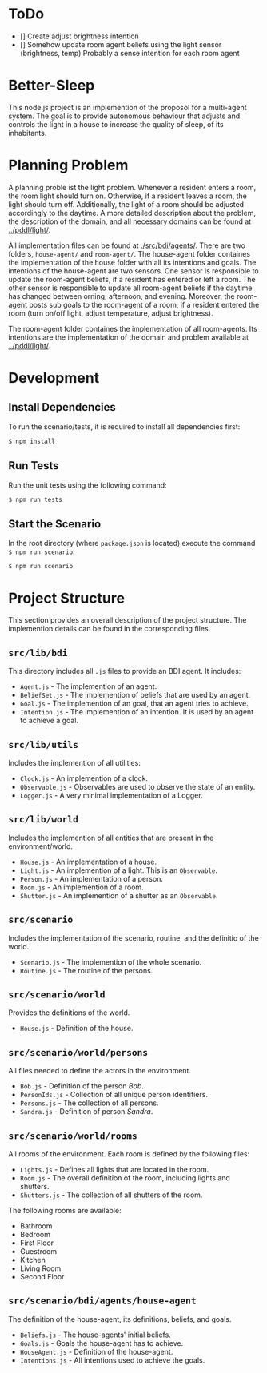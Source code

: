 # ToDo

* [] Create adjust brightness intention 
* [] Somehow update room agent beliefs using the light sensor (brightness, temp) Probably a sense intention for each room agent

# Better-Sleep

This node.js project is an implemention of the proposol for a multi-agent system.
The goal is to provide autonomous behaviour that adjusts and controls the light in
a house to increase the quality of sleep, of its inhabitants.

# Planning Problem

A planning proble ist the light problem.
Whenever a resident enters a room, the room light should turn on.
Otherwise, if a resident leaves a room, the light should turn off.
Additionally, the light of a room should be adjusted accordingly to
the daytime.
A more detailed description about the problem, the description of 
the domain, and all necessary domains can be found at [../pddl/light/](../pddl/light/).

All implementation files can be found at [./src/bdi/agents/](./src/bdi/agents/).
There are two folders, `house-agent/` and `room-agent/`. The house-agent folder
containes the implementation of the house folder with all its intentions and goals.
The intentions of the house-agent are two sensors. One sensor is responsible to update
the room-agent beliefs, if a resident has entered or left a room.
The other sensor is responsible to update all room-agent beliefs if the daytime has changed
between orning, afternoon, and evening. Moreover, the room-agent posts sub goals to the
room-agent of a room, if a resident entered the room (turn on/off light, adjust temperature,
adjust brightness).

The room-agent folder containes the implementation of all room-agents. Its intentions are the
implementation of the domain and problem available at [../pddl/light/](../pddl/light/).

# Development

## Install Dependencies

To run the scenario/tests, it is required to install all dependencies first:

```
$ npm install
```

## Run Tests

Run the unit tests using the following command:

```
$ npm run tests
```

## Start the Scenario

In the root directory (where `package.json` is located) execute
the command `$ npm run scenario`.

```
$ npm run scenario
```

# Project Structure

This section provides an overall description of the project structure.
The implemention details can be found in the corresponding files.

## `src/lib/bdi`

This directory includes all `.js` files to provide an BDI agent.
It includes:

* `Agent.js` - The implemention of an agent.
* `BeliefSet.js` - The implemention of beliefs that are used by an agent.
* `Goal.js` - The implemention of an goal, that an agent tries to achieve.
* `Intention.js` - The implemention of an intention. It is used by an agent to achieve a goal.

## `src/lib/utils`

Includes the implemention of all utilities:

* `Clock.js` - An implemention of a clock.
* `Observable.js` - Observables are used to observe the state of an entity.
* `Logger.js` - A very minimal implementation of a Logger.

## `src/lib/world`

Includes the implemention of all entities that are present in the environment/world.

* `House.js` - An implementation of a house.
* `Light.js` - An implemention of a light. This is an `Observable`.
* `Person.js` - An implementation of a person.
* `Room.js` - An implemention of a room.
* `Shutter.js` - An implemention of a shutter as an `Observable`.

## `src/scenario`

Includes the implementation of the scenario, routine, and the definitio of the world.

* `Scenario.js` - The implemention of the whole scenario.
* `Routine.js` - The routine of the persons.

## `src/scenario/world`

Provides the definitions of the world.

* `House.js` - Definition of the house.

## `src/scenario/world/persons`

All files needed to define the actors in the environment.

* `Bob.js` - Definition of the person *Bob*.
* `PersonIds.js` - Collection of all unique person identifiers.
* `Persons.js` - The collection of all persons.
* `Sandra.js` - Definition of person *Sandra*.

## `src/scenario/world/rooms`

All rooms of the environment. 
Each room is defined by the following files:

* `Lights.js` - Defines all lights that are located in the room.
* `Room.js` - The overall definition of the room, including lights and shutters.
* `Shutters.js` - The collection of all shutters of the room.

The following rooms are available:

* Bathroom
* Bedroom
* First Floor
* Guestroom
* Kitchen
* Living Room
* Second Floor

## `src/scenario/bdi/agents/house-agent`

The definition of the house-agent, its definitions, beliefs, and goals.

* `Beliefs.js` - The house-agents' initial beliefs.
* `Goals.js` - Goals the house-agent has to achieve.
* `HouseAgent.js` - Definition of the house-agent.
* `Intentions.js` - All intentions used to achieve the goals.
